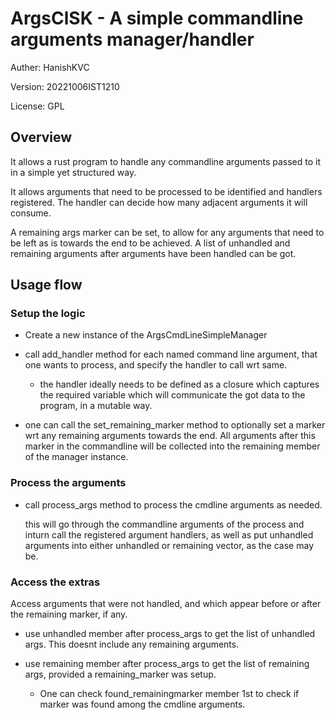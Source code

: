 # ArgsClSK - A simple commandline arguments manager/handler

Auther: HanishKVC

Version: 20221006IST1210

License: GPL

## Overview

It allows a rust program to handle any commandline arguments passed to it
in a simple yet structured way.

It allows arguments that need to be processed to be identified and handlers
registered. The handler can decide how many adjacent arguments it will consume.

A remaining args marker can be set, to allow for any arguments that need to be
left as is towards the end to be achieved. A list of unhandled and remaining
arguments after arguments have been handled can be got.


## Usage flow

### Setup the logic

* Create a new instance of the ArgsCmdLineSimpleManager

* call add_handler method for each named command line argument, that one
  wants to process, and specify the handler to call wrt same.

  * the handler ideally needs to be defined as a closure which captures
    the required variable which will communicate the got data to the program,
    in a mutable way.

* one can call the set_remaining_marker method to optionally set a marker wrt
  any remaining arguments towards the end. All arguments after this marker in
  the commandline will be collected into the remaining member of the manager
  instance.

### Process the arguments

* call process_args method to process the cmdline arguments as needed.

  this will go through the commandline arguments of the process and inturn
  call the registered argument handlers, as well as put unhandled arguments
  into either unhandled or remaining vector, as the case may be.

### Access the extras

Access arguments that were not handled, and which appear before or after the
remaining marker, if any.

* use unhandled member after process_args to get the list of unhandled args.
  This doesnt include any remaining arguments.

* use remaining member after process_args to get the list of remaining args,
  provided a remaining_marker was setup.

  * One can check found_remainingmarker member 1st to check if marker was
    found among the cmdline arguments.

